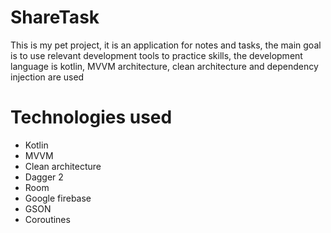 # ShareTask

  
This is my pet project, it is an application for notes and tasks, the main goal is to use relevant development tools to practice skills, the development language is kotlin, MVVM architecture, clean architecture and dependency injection are used


#   Technologies used

 - Kotlin
 - MVVM
 - Clean architecture
 - Dagger 2
 - Room
 - Google firebase
 - GSON
 - Coroutines
